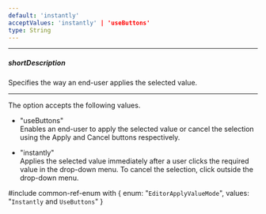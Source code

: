 ```yaml
---
default: 'instantly'
acceptValues: 'instantly' | 'useButtons'
type: String
---
```

---
##### shortDescription
Specifies the way an end-user applies the selected value.

---
The option accepts the following values.

- "useButtons"  
 Enables an end-user to apply the selected value or cancel the selection using the Apply and Cancel buttons respectively.

- "instantly"  
 Applies the selected value immediately after a user clicks the required value in the drop-down menu. To cancel the selection, click outside the drop-down menu.

#include common-ref-enum with {
    enum: "`EditorApplyValueMode`",
    values: "`Instantly` and `UseButtons`"
}